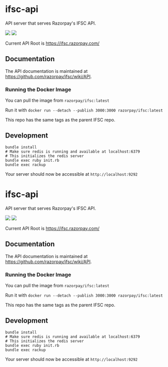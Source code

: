 # ifsc-api

API server that serves Razorpay's IFSC API.

[![](https://images.microbadger.com/badges/image/razorpay/ifsc:1.4.3.svg)](https://microbadger.com/images/razorpay/ifsc:1.4.3) [![](https://images.microbadger.com/badges/version/razorpay/ifsc:1.4.3.svg)](https://microbadger.com/images/razorpay/ifsc:1.4.3)

Current API Root is <https://ifsc.razorpay.com/>

## Documentation

The API documentation is maintained at https://github.com/razorpay/ifsc/wiki/API.

### Running the Docker Image

You can pull the image from `razorpay/ifsc:latest`

Run it with `docker run --detach --publish 3000:3000 razorpay/ifsc:latest`

This repo has the same tags as the parent IFSC repo.

## Development

```
bundle install
# Make sure redis is running and available at localhost:6379
# This initializes the redis server
bundle exec ruby init.rb
bundle exec rackup
```

Your server should now be accessible at `http://localhost:9292`

# ifsc-api

API server that serves Razorpay's IFSC API.

[![](https://images.microbadger.com/badges/image/razorpay/ifsc:1.4.3.svg)](https://microbadger.com/images/razorpay/ifsc:1.4.3) [![](https://images.microbadger.com/badges/version/razorpay/ifsc:1.4.3.svg)](https://microbadger.com/images/razorpay/ifsc:1.4.3)

Current API Root is <https://ifsc.razorpay.com/>

## Documentation

The API documentation is maintained at https://github.com/razorpay/ifsc/wiki/API.

### Running the Docker Image

You can pull the image from `razorpay/ifsc:latest`

Run it with `docker run --detach --publish 3000:3000 razorpay/ifsc:latest`

This repo has the same tags as the parent IFSC repo.

## Development

```
bundle install
# Make sure redis is running and available at localhost:6379
# This initializes the redis server
bundle exec ruby init.rb
bundle exec rackup
```

Your server should now be accessible at `http://localhost:9292`
